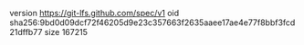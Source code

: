version https://git-lfs.github.com/spec/v1
oid sha256:9bd0d09dcf72f46205d9e23c357663f2635aaee17ae4e77f8bbf3fcd21dffb77
size 167215

